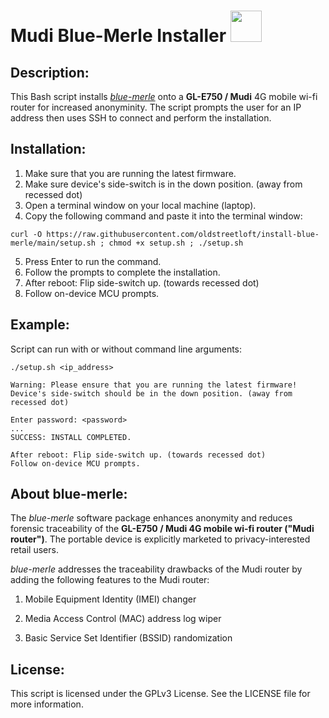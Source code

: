 # Mudi Blue-Merle Installer  <img src="https://user-images.githubusercontent.com/95660759/234453418-60f008a9-632b-4d48-bc9d-218ce659d304.png" width="50" height="50">
## Description:
This Bash script installs *[blue-merle](https://github.com/srlabs/blue-merle)* onto a **GL-E750 / Mudi** 4G mobile wi-fi router for increased anonyminity. The script prompts the user for an IP address then uses SSH to connect and perform the installation.

## Installation:
1.  Make sure that you are running the latest firmware.
2.  Make sure device's side-switch is in the down position. (away from recessed dot)
3.  Open a terminal window on your local machine (laptop).
4.  Copy the following command and paste it into the terminal window:
```
curl -O https://raw.githubusercontent.com/oldstreetloft/install-blue-merle/main/setup.sh ; chmod +x setup.sh ; ./setup.sh
```
5.  Press Enter to run the command.
6.  Follow the prompts to complete the installation.
7.  After reboot: Flip side-switch up. (towards recessed dot)
8.  Follow on-device MCU prompts.

## Example:
Script can run with or without command line arguments:
```
./setup.sh <ip_address>

Warning: Please ensure that you are running the latest firmware!
Device's side-switch should be in the down position. (away from recessed dot)

Enter password: <password>
...
SUCCESS: INSTALL COMPLETED.

After reboot: Flip side-switch up. (towards recessed dot)
Follow on-device MCU prompts.

```

## About blue-merle:
The *blue-merle* software package enhances anonymity and reduces forensic traceability of the **GL-E750 / Mudi 4G mobile wi-fi router ("Mudi router")**. The portable device is explicitly marketed to privacy-interested retail users.

*blue-merle* addresses the traceability drawbacks of the Mudi router by adding the following features to the Mudi router:

1.  Mobile Equipment Identity (IMEI) changer

2.  Media Access Control (MAC) address log wiper

3.  Basic Service Set Identifier (BSSID) randomization

## License:
This script is licensed under the GPLv3 License. See the LICENSE file for more information.
